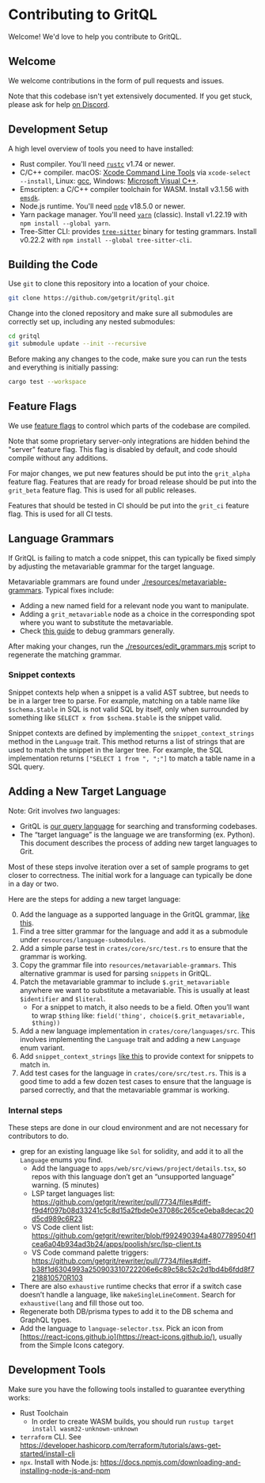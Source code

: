 # Contributing to GritQL

Welcome! We'd love to help you contribute to GritQL.


## Welcome

We welcome contributions in the form of pull requests and issues.

Note that this codebase isn't yet extensively documented. If you get stuck, please ask for help [on Discord](https://docs.grit.io/discord).

## Development Setup

A high level overview of tools you need to have installed:

* Rust compiler. You'll need [`rustc`](https://rustup.rs/) v1.74 or newer.
* C/C++ compiler. macOS: [Xcode Command Line Tools](https://download.developer.apple.com/Developer_Tools/Command_Line_Tools_for_Xcode_15.3/Command_Line_Tools_for_Xcode_15.3.dmg) via `xcode-select --install`, Linux: [gcc](https://learnubuntu.com/install-gcc/), Windows: [Microsoft Visual C++](https://visualstudio.microsoft.com/vs/features/cplusplus/).
* Emscripten: a C/C++ compiler toolchain for WASM. Install v3.1.56 with [`emsdk`](https://emscripten.org/docs/getting_started/downloads.html).
* Node.js runtime. You'll need [`node`](https://nodejs.org/en/download) v18.5.0 or newer.
* Yarn package manager. You'll need [`yarn`](https://classic.yarnpkg.com/en/docs/install) (classic). Install v1.22.19 with `npm install --global yarn`.
* Tree-Sitter CLI: provides [`tree-sitter`](https://github.com/tree-sitter/tree-sitter/tree/master/cli) binary for testing grammars. Install v0.22.2 with `npm install --global tree-sitter-cli`.

## Building the Code

Use `git` to clone this repository into a location of your choice. 
```bash
git clone https://github.com/getgrit/gritql.git
```

Change into the cloned repository and make sure all submodules are correctly set up, including any nested submodules:
```bash
cd gritql
git submodule update --init --recursive
```

Before making any changes to the code, make sure you can run the tests and everything is initially passing:
```bash
cargo test --workspace
```

## Feature Flags

We use [feature flags](https://doc.rust-lang.org/cargo/reference/features.html) to control which parts of the codebase are compiled.

Note that some proprietary server-only integrations are hidden behind the "server" feature flag. This flag is disabled by default, and code should compile without any additions.

For major changes, we put new features should be put into the `grit_alpha` feature flag. Features that are ready for broad release should be put into the `grit_beta` feature flag. This is used for all public releases.

Features that should be tested in CI should be put into the `grit_ci` feature flag. This is used for all CI tests.

## Language Grammars

If GritQL is failing to match a code snippet, this can typically be fixed simply by adjusting the metavariable grammar for the target language.

Metavariable grammars are found under [./resources/metavariable-grammars](./resources/metavariable-grammars). Typical fixes include:
- Adding a new named field for a relevant node you want to manipulate.
- Adding a `grit_metavariable` node as a choice in the corresponding spot where you want to substitute the metavariable.
- Check [this guide](https://github.com/tree-sitter/tree-sitter/wiki/Tips-and-Tricks-for-a-grammar-author) to debug grammars generally.

After making your changes, run the [./resources/edit_grammars.mjs](./resources/edit_grammars.mjs) script to regenerate the matching grammar.

### Snippet contexts

Snippet contexts help when a snippet is a valid AST subtree, but needs to be in a larger tree to parse. For example, matching on a table name like ` $schema.$table` in SQL is not valid SQL by itself, only when surrounded by something like `SELECT x from $schema.$table` is the snippet valid.

Snippet contexts are defined by implementing the `snippet_context_strings` method in the `Language` trait. This method returns a list of strings that are used to match the snippet in the larger tree. For example, the SQL implementation returns `["SELECT 1 from ", ";"]` to match a table name in a SQL query.

## Adding a New Target Language

Note: Grit involves *two* languages:

- GritQL is [our query language](https://docs.grit.io/language/reference) for searching and transforming codebases.
- The “target language” is the language we are transforming (ex. Python). This document describes the process of adding new target languages to Grit.

Most of these steps involve iteration over a set of sample programs to get closer to correctness. The initial work for a language can typically be done in a day or two.

Here are the steps for adding a new target language:

0. Add the language as a supported language in the GritQL grammar, [like this](https://github.com/getgrit/tree-sitter-gritql/commit/ea514376a6da7bfc187c05d93e403112cae87787).
1. Find a tree sitter grammar for the language and add it as a submodule under `resources/language-submodules`.
2. Add a simple parse test in `crates/core/src/test.rs` to ensure that the grammar is working.
3. Copy the grammar file into `resources/metavariable-grammars`. This alternative grammar is used for parsing `snippets` in GritQL.
4. Patch the metavariable grammar to include  `$.grit_metavariable` anywhere we want to substitute a metavariable. This is usually at least `$identifier` and `$literal`.
    - For a snippet to match, it also needs to be a field. Often you’ll want to wrap `$thing` like: `field('thing', choice($.grit_metavariable, $thing))`
5. Add a new language implementation in `crates/core/languages/src`. This involves implementing the `Language` trait and adding a new `Language` enum variant.
6. Add `snippet_context_strings` [like this](https://github.com/getgrit/gritql/blob/main/crates/language/src/sql.rs#L52) to provide context for snippets to match in.
7. Add test cases for the language in `crates/core/src/test.rs`. This is a good time to add a few dozen test cases to ensure that the language is parsed correctly, and that the metavariable grammar is working.

### Internal steps

These steps are done in our cloud environment and are not necessary for contributors to do.

- grep for an existing language like `Sol` for solidity, and add it to all the `Language` enums you find.
    - Add the language to `apps/web/src/views/project/details.tsx`, so repos with this language don’t get an “unsupported language” warning. (5 minutes)
    - LSP target languages list: https://github.com/getgrit/rewriter/pull/7734/files#diff-f9d4f097b08d33241c5c8d15a2fbde0e37086c265ce0eba8decac20d5cd989c6R23
    - VS Code client list: https://github.com/getgrit/rewriter/blob/f992490394a4807789504f1cea6a04b934ad3b24/apps/poolish/src/lsp-client.ts
    - VS Code command palette triggers: https://github.com/getgrit/rewriter/pull/7734/files#diff-b38f1d6304993a250903310722206e6c89c58c52c2d1bd4b6fdd8f7218810570R103
- There are also `exhaustive` runtime checks that error if a switch case doesn’t handle a language, like `makeSingleLineComment`. Search for `exhaustive(lang` and fill those out too.
- Regenerate both DB/prisma types to add it to the DB schema and GraphQL types.
- Add the language to `language-selector.tsx`. Pick an icon from [https://react-icons.github.io](https://react-icons.github.io/), usually from the Simple Icons category.

## Development Tools

Make sure you have the following tools installed to guarantee everything works:

- Rust Toolchain
  - In order to create WASM builds, you should run `rustup target install wasm32-unknown-unknown`
- `terraform` CLI. See https://developer.hashicorp.com/terraform/tutorials/aws-get-started/install-cli
- `npx`. Install with Node.js: https://docs.npmjs.com/downloading-and-installing-node-js-and-npm
